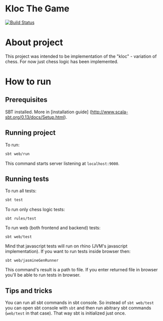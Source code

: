 # Kloc The Game

[![Build Status](https://api.travis-ci.org/note/kloc-the-game.svg)](https://travis-ci.org/note/kloc-the-game)

# About project

This project was intended to be implementation of the "kloc" - variation of chess. For now just chess logic has been implemented.



# How to run

## Prerequisites

SBT installed. More in [installation guide] (http://www.scala-sbt.org/0.13/docs/Setup.html).

## Running project

To run:

```bash
sbt web/run
```

This command starts server listening at `localhost:9000`.

## Running tests

To run all tests:

```bash
sbt test
```

To run only chess logic tests:

```
sbt rules/test
```

To run web (both frontend and backend) tests:

```
sbt web/test
```

Mind that javascript tests will run on rhino (JVM's javascript implementation). If you want to run tests inside browser then:

```
sbt web/jasmineGenRunner
```

This command's result is a path to file. If you enter returned file in browser you'll be able to run tests in browser.

## Tips and tricks

You can run all sbt commands in sbt console. So instead of `sbt web/test` you can open sbt console with `sbt` and then
run abitrary sbt commands (`web/test` in that case). That way sbt is initialized just once.
